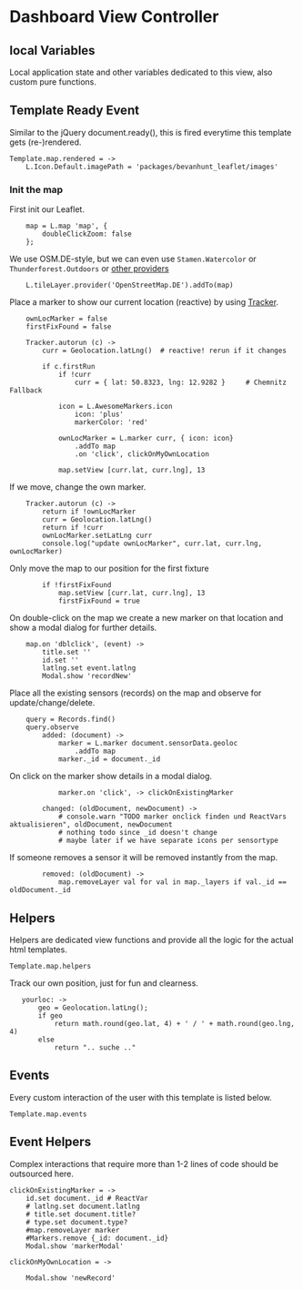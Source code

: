 # Dashboard View Controller

## local Variables
Local application state and other variables dedicated to this view, also custom pure functions.

## Template Ready Event
Similar to the jQuery document.ready(), this is fired everytime this template gets (re-)rendered.

    Template.map.rendered = ->
        L.Icon.Default.imagePath = 'packages/bevanhunt_leaflet/images'

### Init the map

First init our Leaflet.

        map = L.map 'map', {
            doubleClickZoom: false
        };

We use OSM.DE-style, but we can even use `Stamen.Watercolor` or `Thunderforest.Outdoors` or [other providers](http://leaflet-extras.github.io/leaflet-providers/preview/)

        L.tileLayer.provider('OpenStreetMap.DE').addTo(map)

Place a marker to show our current location (reactive) by using [Tracker](https://www.meteor.com/tracker).

        ownLocMarker = false
        firstFixFound = false

        Tracker.autorun (c) ->
            curr = Geolocation.latLng()  # reactive! rerun if it changes

            if c.firstRun
                if !curr
                    curr = { lat: 50.8323, lng: 12.9282 }     # Chemnitz Fallback

                icon = L.AwesomeMarkers.icon
                    icon: 'plus'
                    markerColor: 'red'

                ownLocMarker = L.marker curr, { icon: icon}
                    .addTo map
                    .on 'click', clickOnMyOwnLocation

                map.setView [curr.lat, curr.lng], 13

If we move, change the own marker.

        Tracker.autorun (c) ->
            return if !ownLocMarker
            curr = Geolocation.latLng()
            return if !curr
            ownLocMarker.setLatLng curr
            console.log("update ownLocMarker", curr.lat, curr.lng, ownLocMarker)

Only move the map to our position for the first fixture

            if !firstFixFound
                map.setView [curr.lat, curr.lng], 13
                firstFixFound = true


On double-click on the map we create a new marker on that location and show a modal dialog for further details.

        map.on 'dblclick', (event) ->
            title.set ''
            id.set ''
            latlng.set event.latlng
            Modal.show 'recordNew'

Place all the existing sensors (records) on the map and observe for update/change/delete.

        query = Records.find()
        query.observe
            added: (document) ->
                marker = L.marker document.sensorData.geoloc
                    .addTo map
                marker._id = document._id

On click on the marker show details in a modal dialog.

                marker.on 'click', -> clickOnExistingMarker

            changed: (oldDocument, newDocument) ->
                # console.warn "TODO marker onclick finden und ReactVars aktualisieren", oldDocument, newDocument
                # nothing todo since _id doesn't change
                # maybe later if we have separate icons per sensortype

If someone removes a sensor it will be removed instantly from the map.

            removed: (oldDocument) ->
                map.removeLayer val for val in map._layers if val._id == oldDocument._id


## Helpers
Helpers are dedicated view functions and provide all the logic for the actual html templates.

    Template.map.helpers

Track our own position, just for fun and clearness.

       yourloc: ->
           geo = Geolocation.latLng();
           if geo
               return math.round(geo.lat, 4) + ' / ' + math.round(geo.lng, 4)
           else
               return ".. suche .."


## Events
Every custom interaction of the user with this template is listed below.

    Template.map.events



## Event Helpers
Complex interactions that require more than 1-2 lines of code should be outsourced here.

    clickOnExistingMarker = ->
        id.set document._id # ReactVar
        # latlng.set document.latlng
        # title.set document.title?
        # type.set document.type?
        #map.removeLayer marker
        #Markers.remove {_id: document._id}
        Modal.show 'markerModal'

    clickOnMyOwnLocation = ->

        Modal.show 'newRecord'
